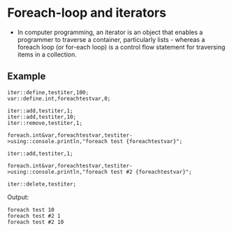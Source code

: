 # Foreach-loop and iterators

- In computer programming, an iterator is an object that enables a programmer to traverse a container, particularly lists - whereas a foreach loop (or for-each loop) is a control flow statement for traversing items in a collection. 

## Example

```pawn
iter::define,testiter,100;
var::define.int,foreachtestvar,0;

iter::add,testiter,1;
iter::add,testiter,10;
iter::remove,testiter,1;

foreach.int&var,foreachtestvar,testiter->using::console.println,"foreach test {foreachtestvar}";

iter::add,testiter,1;

foreach.int&var,foreachtestvar,testiter->using::console.println,"foreach test #2 {foreachtestvar}";

iter::delete,testiter;
```

Output:

```
foreach test 10
foreach test #2 1
foreach test #2 10
```